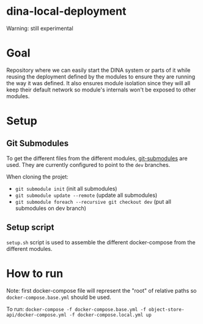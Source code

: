 # dina-local-deployment

Warning: still experimental

# Goal

Repository where we can easily start the DINA system or parts of it while reusing the deployment defined by the modules to ensure they are 
running the way it was defined. It also ensures module isolation since they will all keep their default network so module's internals won't be exposed 
to other modules.

# Setup

## Git Submodules

To get the different files from the different modules, [git-submodules](https://git-scm.com/book/en/v2/Git-Tools-Submodules) are used. They are currently configured to
point to the `dev` branches.

When cloning the projet:

* `git submodule init` (init all submodules)
* `git submodule update --remote` (update all submodules)
* `git submodule foreach --recursive git checkout dev` (put all submodules on dev branch)  

## Setup script

`setup.sh` script is used to assemble the different docker-compose from the different modules.


# How to run

Note: first docker-compose file will represent the "root" of relative paths so `docker-compose.base.yml` should be used. 

To run:
`docker-compose -f docker-compose.base.yml -f object-store-api/docker-compose.yml -f docker-compose.local.yml up`
